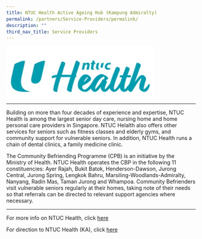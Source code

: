 ```yaml
---
title: NTUC Health Active Ageing Hub (Kampung Admiralty)
permalink: /partners/Service-Providers/permalink/
description: ""
third_nav_title: Service Providers
---
```

![](/images/NTUC%20Health.jpg)

-------------------------------------------

Building on more than four decades of experience and expertise, NTUC Health is among the largest senior day care, nursing home and home personal care providers in Singapore. NTUC Helalth also offers other services for seniors such as fitness classes and elderly gyms, and community support for vulnerable seniors. In addition, NTUC Health runs a chain of dental clinics, a family medicine clinic.

The Community Befriending Programme (CPB) is an initiative by the Ministry of Health. NTUC Health operates the CBP in the following 11 constituencies: Ayer Rajah, Bukit Batok, Henderson-Dawson, Jurong Central, Jurong Spring, Lengkok Bahru, Marsiling-Woodlands-Admiralty, Nanyang, Radin Mas, Taman Jurong and Whampoa. Community Befrienders visit vulnerable seniors regularly at their homes, taking note of their needs so that referrals can be directed to relevant support agencies where necessary.

------------------------------------------------

For more info on NTUC Health, click [here](https://ntuchealth.sg/about-us/community-support)


For direction to NTUC Health (KA), click [here](https://www.google.com/maps/place/NTUC+Health+Active+Ageing+Hub+(Kampung+Admiralty)/@1.4397967,103.8006098,17z/data=!3m1!4b1!4m5!3m4!1s0x31da137564d31525:0xb718a37c37e51350!8m2!3d1.4397967!4d103.8006098)